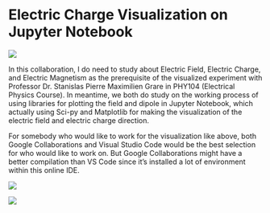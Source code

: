 # Electric Charge Visualization on Jupyter Notebook

![](https://www.notion.so/image/https%3A%2F%2Fprod-files-secure.s3.us-west-2.amazonaws.com%2Fdc9f3c9a-ac9d-4d06-b551-6ddd8dfd0ebf%2F7ec55708-04da-4862-868b-dad48c913e9a%2FBlog_Banner.png?id=0874b523-2817-4264-ba69-9f21ebb10409&table=block&spaceId=dc9f3c9a-ac9d-4d06-b551-6ddd8dfd0ebf&width=2000&userId=a7f97195-14f0-4a95-aab4-84f32f973dfa&cache=v2)

In this collaboration, I do need to study about Electric Field, Electric Charge, and Electric Magnetism as the prerequisite of the visualized experiment with Professor Dr. Stanislas Pierre Maximilien Grare in PHY104 (Electrical Physics Course). In meantime, we both do study on the working process of using libraries for plotting the field and dipole in Jupyter Notebook, which actually using Sci-py and Matplotlib for making the visualization of the electric field and electric charge direction.

For somebody who would like to work for the visualization like above, both Google Collaborations and Visual Studio Code would be the best selection for who would like to work on. But Google Collaborations might have a better compilation than VS Code since it’s installed a lot of environment within this online IDE.

![](https://www.notion.so/image/https%3A%2F%2Fprod-files-secure.s3.us-west-2.amazonaws.com%2Fdc9f3c9a-ac9d-4d06-b551-6ddd8dfd0ebf%2F8e34a869-a238-4201-a3d9-9ffc950cc294%2FUntitled.png?table=block&id=6b9d1ccb-e672-4b01-a3fa-132e7c97c1f6&spaceId=dc9f3c9a-ac9d-4d06-b551-6ddd8dfd0ebf&width=1530&userId=a7f97195-14f0-4a95-aab4-84f32f973dfa&cache=v2)

![](https://www.notion.so/image/https%3A%2F%2Fprod-files-secure.s3.us-west-2.amazonaws.com%2Fdc9f3c9a-ac9d-4d06-b551-6ddd8dfd0ebf%2F00de712f-92ba-4b7a-9fb2-a6af3d30e4aa%2FUntitled.png?table=block&id=dfa5a651-0460-4cee-9179-ae8087674ff0&spaceId=dc9f3c9a-ac9d-4d06-b551-6ddd8dfd0ebf&width=1530&userId=a7f97195-14f0-4a95-aab4-84f32f973dfa&cache=v2)
